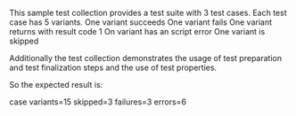 This sample test collection provides a test suite with 3 test cases.
Each test case has 5 variants.
One variant succeeds
One variant fails
One variant returns with result code 1
On variant has an script error
One variant is skipped

Additionally the test collection demonstrates the usage of test preparation and 
test finalization steps and the use of test properties.

So the expected result is:

case variants=15 skipped=3 failures=3 errors=6
